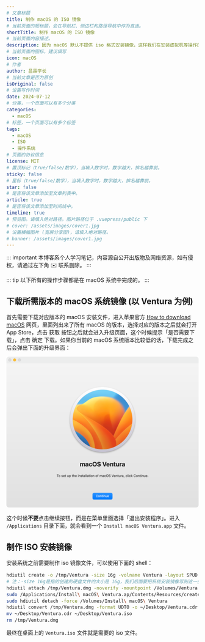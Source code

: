 ```yaml
---
# 文章标题
title: 制作 macOS 的 ISO 镜像
# 当前页面的短标题，会在导航栏、侧边栏和路径导航中作为首选。
shortTitle: 制作 macOS 的 ISO 镜像
# 当前页面内容描述。
description: 因为 macOS 默认不提供 iso 格式安装镜像，这样我们在安装虚拟机等操作的时候会比较麻烦，本文提供一种方法可以在 macOS 操作系统中制作最新版本的 ISO 镜像。
# 当前页面的图标，建议填写
icon: macOS
# 作者
author: 昌霖学长
# 当前文章是否为原创
isOriginal: false
# 设置写作时间
date: 2024-07-12
# 分类，一个页面可以有多个分类
categories: 
  - macOS
# 标签，一个页面可以有多个标签
tags: 
  - macOS
  - ISO
  - 操作系统
# 页面的协议信息
license: MIT 
# 置顶标记（true/false/数字），当填入数字时，数字越大，排名越靠前。
sticky: false
# 星标（true/false/数字），当填入数字时，数字越大，排名越靠前。
star: false
# 是否将该文章添加至文章列表中。
article: true
# 是否将该文章添加至时间线中。
timeline: true
# 预览图。请填入绝对路径。图片路径位于 .vuepress/public 下
# cover: /assets/images/cover1.jpg
# 设置横幅图片 (宽屏分享图)，请填入绝对路径。
# banner: /assets/images/cover1.jpg
---
```


::: important
本博客系个人学习笔记，内容源自公开出版物及网络资源，如有侵权，请通过左下角 ✉️ 联系删除。
:::

::: tip
以下所有的操作步骤都是在 macOS 系统中完成的。
:::

## 下载所需版本的 macOS 系统镜像 (以 Ventura 为例)

首先需要下载对应版本的 macOS 安装文件，进入苹果官方 [How to download macOS](https://support.apple.com/zh-cn/HT211683) 网页，里面列出来了所有 macOS 的版本，选择对应的版本之后就会打开 App Store，点击 <kbd>获取</kbd> 按钮之后就会进入升级页面，这个时候提示「是否需要下载」，点击 <kbd>确定</kbd> 下载。如果你当前的 macOS 系统版本比较低的话，下载完成之后会弹出下面的升级界面：

![macOS升级安装页面](/assets/postsimages/2024-07-12-制作macOS的ISO镜像/01-macOS升级安装页面.png)

这个时候**不要**点击继续按钮，而是在菜单里面选择「退出安装程序」。进入 `/Applications` 目录下面，就会看到一个 `Install macOS Ventura.app` 文件。

## 制作 ISO 安装镜像

安装系统之前需要制作 iso 镜像文件，可以使用下面的 shell：

```zsh
hdiutil create -o /tmp/Ventura -size 16g -volname Ventura -layout SPUD -fs HFS+J
# 注：-size 16g是指的创建的硬盘文件的大小是 16g，我们后面要把系统安装镜像写到这一步创建的硬盘文件中，因此这个文件大小至少应该大于系统镜像。
hdiutil attach /tmp/Ventura.dmg -noverify -mountpoint /Volumes/Ventura
sudo /Applications/Install\ macOS\ Ventura.ap/Contents/Resources/createinstallmedia --volume /Volumes/Ventura --nointeraction
sudo hdiutil detach -force /Volumes/Install\ macOS\ Ventura
hdiutil convert /tmp/Ventura.dmg -format UDTO -o ~/Desktop/Ventura.cdr
mv ~/Desktop/Ventura.cdr ~/Desktop/Ventura.iso
rm /tmp/Ventura.dmg
```

最终在桌面上的 `Ventura.iso` 文件就是需要的 iso 文件。
